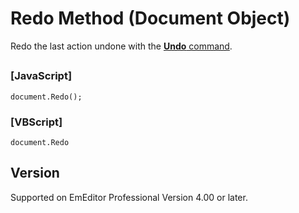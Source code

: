 # Redo Method (Document Object)

Redo the last action undone with the [**Undo** command](../../cmd/edit/edit_undo).

## 

### \[JavaScript\]

```
document.Redo();
```

### \[VBScript\]

```
document.Redo
```

## Version

Supported on EmEditor Professional Version 4.00 or later.
